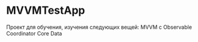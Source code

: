 # MVVMTestApp
Проект для обучения, изучения следующих вещей:
MVVM с Observable
Coordinator
Core Data

